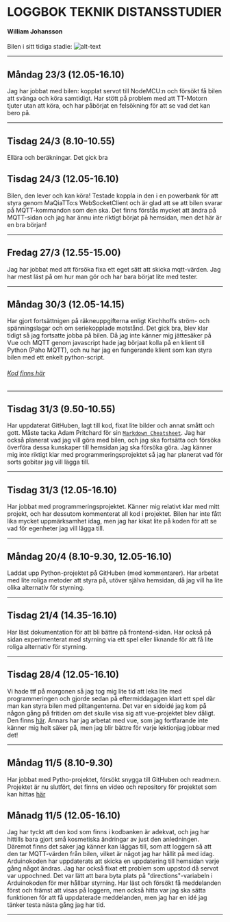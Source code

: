 # LOGGBOK TEKNIK DISTANSSTUDIER
#### William Johansson

Bilen i sitt tidiga stadie: 
![alt-text](https://github.com/abbindustrigymnasium/driverbot-abbwiljoh/blob/master/loggbok-exempel/BilBildCropped.png "Williams Bild")


-------------

## Måndag 23/3 (12.05-16.10)
Jag har jobbat med bilen: kopplat servot till NodeMCU:n och försökt få bilen att svänga och köra samtidigt. 
Har stött på problem med att TT-Motorn tjuter utan att köra, och har påbörjat en felsökning för att se vad det kan bero på. 

-------------

## Tisdag 24/3 (8.10-10.55)
Ellära och beräkningar. Det gick bra

## Tisdag 24/3 (12.05-16.10)
Bilen, den lever och kan köra! Testade koppla in den i en powerbank för att styra genom MaQiaTTo:s WebSocketClient och är glad
att se att bilen svarar på MQTT-kommandon som den ska. Det finns förstås mycket att ändra på MQTT-sidan och jag har ännu inte riktigt börjat på hemsidan, men det här är en bra början!

-------------

## Fredag 27/3 (12.55-15.00)
Jag har jobbat med att försöka fixa ett eget sätt att skicka mqtt-värden. Jag har mest läst på om hur man gör och har bara börjat lite med tester.

-------------

## Måndag 30/3 (12.05-14.15)
Har gjort fortsättnigen på räkneuppgifterna enligt Kirchhoffs ström- och spänningslagar och om seriekopplade motstånd. Det gick bra, blev klar tidigt så jag fortsatte jobba på bilen. Då jag inte känner mig jättesäker på Vue och MQTT genom javascript hade jag börjaat kolla på en klient till Python (Paho MQTT), och nu har jag en fungerande klient som kan styra bilen med ett enkelt python-script.
 
 ###### [Kod finns här](https://github.com/abbindustrigymnasium/driverbot-abbwiljoh/tree/master/loggbok-exempel/python-mqtt-test "Test-kod")

-------------

## Tisdag 31/3 (9.50-10.55)
Har uppdaterat GitHuben, lagt till kod, fixat lite bilder och annat smått och gott. Måste tacka Adam Pritchard för sin [`Markdown Cheatsheet`](https://github.com/adam-p/markdown-here/wiki/Markdown-Cheatsheet#lists "Fusklapp för markdown"). Jag har också planerat vad jag vill göra med bilen, och jag ska fortsätta och försöka överföra dessa kunskaper till hemsidan jag ska försöka göra. Jag känner mig inte riktigt klar med programmeringsprojektet så jag har planerat vad för sorts gobitar jag vill lägga till.

-------------

## Tisdag 31/3 (12.05-16.10)
Har jobbat med programmeringsprojektet. Känner mig relativt klar med mitt projekt, och har dessutom kommenterat all kod i projektet. Bilen har inte fått lika mycket uppmärksamhet idag, men jag har kikat lite på koden för att se vad för egenheter jag vill lägga till.

---

## Måndag 20/4 (8.10-9.30, 12.05-16.10)
Laddat upp Python-projektet på GitHuben (med kommentarer). Har arbetat med lite roliga metoder att styra på, utöver själva hemsidan, då jag vill ha lite olika alternativ för styrning.

---
## Tisdag 21/4 (14.35-16.10)
Har läst dokumentation för att bli bättre på frontend-sidan. Har också på sidan experimenterat med styrning via ett spel eller liknande för att få lite roliga alternativ för styrning.

---

## Tisdag 28/4 (12.05-16.10)
Vi hade ttf på morgonen så jag tog mig lite tid att leka lite med programmeringen och gjorde sedan på eftermiddagagen klart ett spel där man kan styra bilen med piltangenterna. Det var en sidoidé jag kom på någon gång på fritiden om det skulle visa sig att vue-projektet blev dåligt. Den finns [här](https://github.com/abbindustrigymnasium/driverbot-abbwiljoh/tree/master/python-control "pygame-car").
Annars har jag arbetat med vue, som jag fortfarande inte känner mig helt säker på, men jag blir bättre för varje lektionjag jobbar med det!

---

## Måndag 11/5 (8.10-9.30)
Har jobbat med Pytho-projektet, försökt snygga till GitHuben och readme:n. Projektet är nu slutfört, det finns en video och repository för projektet som kan hittas [här](https://github.com/abbindustrigymnasium/programmering-1-miniprojekt-abbwiljoh "programmering-1-miniprojekt-abbwiljoh")

## Månadg 11/5 (12.05-16.10)
Jag har tyckt att den kod som finns i kodbanken är adekvat, och jag har hittills bara gjort små kosmetiska ändringar av just den anledningen. Däremot finns det saker jag känner kan läggas till, som att loggern så att den tar MQTT-värden från bilen, vilket är något jag har hållit på med idag. Arduinokoden har uppdaterats att skicka en uppdatering till hemsidan varje gång något ändras. Jag har också fixat ett problem som uppstod då servot var uppochned. Det var lätt att bara byta plats på "directions"-variabeln i Arduinokoden för mer hållbar styrning. 
Har läst och försökt få meddelanden först och främst att visas på loggern, men också hitta var jag ska sätta funktionen för att få uppdaterade meddelanden, men jag har en idé jag tänker testa nästa gång jag har tid.

---
